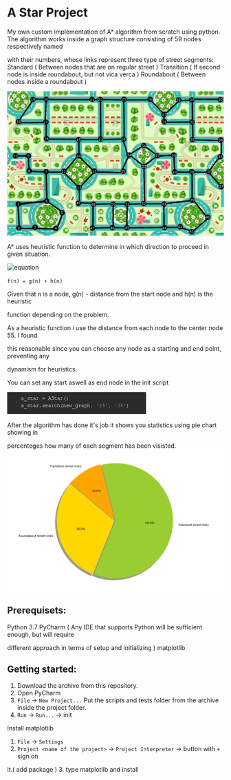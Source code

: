 
# A Star Project

My own custom implementation of A* algorithm from scratch using python.
The algorithm works inside a graph structure consisting of 59 nodes respectively named 

with their numbers, whose links represent three type of street segments: 
Standard ( Between nodes that are on regular street )
Transition ( If second node is inside roundabout, but not vica verca )
Roundabout ( Between nodes inside a roundabout )

![Image description](street_map_with_labels.png)


A* uses heuristic function to determine in which direction to proceed in given situation. 


![equation]()


` f(n) = g(n) + h(n) `

Given that n is a node, g(n) - distance from the start node and h(n) is the heuristic 

function depending on the problem.

As a heuristic function i use the distance from each node to the center node 55. I found 

this reasonable since you can choose any node as a starting and end point, preventing any 

dynamism for heuristics.


You can set any start aswell as end node in the init script  

![Image description](init_code.png)


After the algorithm has done it's job it shows you statistics using pie chart showing in 

percenteges how many of each segment has been visisted.   
![Image description](chart.png)



## Prerequisets:

Python 3.7
PyCharm ( Any IDE that supports Python will be sufficient enough, but will require 

different approach in terms of setup and initializing )
matplotlib


## Getting started:
1. Download the archive from this repository.
2. Open PyCharm
3. `File` -> `New Project...`
Put the scripts and tests folder from the archive inside the project folder.
4. `Run` -> `Run...` -> init

Install matplotlib
1. `File` -> `Settings`
2. `Project <name of the project>` -> `Project Interpreter` -> button with `+` sign on 

it.( add package )
3. type matplotlib and install
